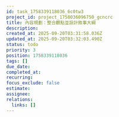 ```yaml
---
id: task_1758339118036_6c0tw3
project_id: project_1758036096750_gcncrc
title: 內容規劃：整合觀點並設計敘事大綱
description: 
created_at: 2025-09-20T03:31:58.036Z
updated_at: 2025-09-20T03:32:03.490Z
status: todo
priority: 3
position: 1758339118036
tags: []
due_date: 
completed_at: 
recurring: 
focus_exclude: false
estimate: 
assignee: 
relations:
  links: []
---
```



